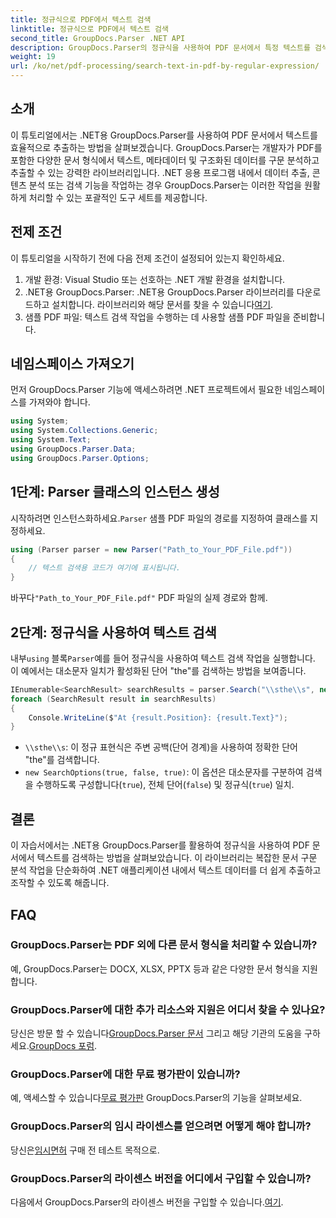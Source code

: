 ```yaml
---
title: 정규식으로 PDF에서 텍스트 검색
linktitle: 정규식으로 PDF에서 텍스트 검색
second_title: GroupDocs.Parser .NET API
description: GroupDocs.Parser의 정규식을 사용하여 PDF 문서에서 특정 텍스트를 검색합니다. PDF 텍스트를 쉽게 추출, 분석 및 조작할 수 있습니다.
weight: 19
url: /ko/net/pdf-processing/search-text-in-pdf-by-regular-expression/
---
```

## 소개
이 튜토리얼에서는 .NET용 GroupDocs.Parser를 사용하여 PDF 문서에서 텍스트를 효율적으로 추출하는 방법을 살펴보겠습니다. GroupDocs.Parser는 개발자가 PDF를 포함한 다양한 문서 형식에서 텍스트, 메타데이터 및 구조화된 데이터를 구문 분석하고 추출할 수 있는 강력한 라이브러리입니다. .NET 응용 프로그램 내에서 데이터 추출, 콘텐츠 분석 또는 검색 기능을 작업하는 경우 GroupDocs.Parser는 이러한 작업을 원활하게 처리할 수 있는 포괄적인 도구 세트를 제공합니다.
## 전제 조건
이 튜토리얼을 시작하기 전에 다음 전제 조건이 설정되어 있는지 확인하세요.
1. 개발 환경: Visual Studio 또는 선호하는 .NET 개발 환경을 설치합니다.
2.  .NET용 GroupDocs.Parser: .NET용 GroupDocs.Parser 라이브러리를 다운로드하고 설치합니다. 라이브러리와 해당 문서를 찾을 수 있습니다[여기](https://releases.groupdocs.com/parser/net/).
3. 샘플 PDF 파일: 텍스트 검색 작업을 수행하는 데 사용할 샘플 PDF 파일을 준비합니다.

## 네임스페이스 가져오기
먼저 GroupDocs.Parser 기능에 액세스하려면 .NET 프로젝트에서 필요한 네임스페이스를 가져와야 합니다.
```csharp
using System;
using System.Collections.Generic;
using System.Text;
using GroupDocs.Parser.Data;
using GroupDocs.Parser.Options;
```
## 1단계: Parser 클래스의 인스턴스 생성
 시작하려면 인스턴스화하세요.`Parser` 샘플 PDF 파일의 경로를 지정하여 클래스를 지정하세요.
```csharp
using (Parser parser = new Parser("Path_to_Your_PDF_File.pdf"))
{
    // 텍스트 검색용 코드가 여기에 표시됩니다.
}
```
 바꾸다`"Path_to_Your_PDF_File.pdf"` PDF 파일의 실제 경로와 함께.
## 2단계: 정규식을 사용하여 텍스트 검색
 내부`using` 블록`Parser`예를 들어 정규식을 사용하여 텍스트 검색 작업을 실행합니다. 이 예에서는 대소문자 일치가 활성화된 단어 "the"를 검색하는 방법을 보여줍니다.
```csharp
IEnumerable<SearchResult> searchResults = parser.Search("\\sthe\\s", new SearchOptions(true, false, true));
foreach (SearchResult result in searchResults)
{
    Console.WriteLine($"At {result.Position}: {result.Text}");
}
```
- `\\sthe\\s`: 이 정규 표현식은 주변 공백(단어 경계)을 사용하여 정확한 단어 "the"를 검색합니다.
- `new SearchOptions(true, false, true)`: 이 옵션은 대소문자를 구분하여 검색을 수행하도록 구성합니다(`true`), 전체 단어(`false`) 및 정규식(`true`) 일치.

## 결론
이 자습서에서는 .NET용 GroupDocs.Parser를 활용하여 정규식을 사용하여 PDF 문서에서 텍스트를 검색하는 방법을 살펴보았습니다. 이 라이브러리는 복잡한 문서 구문 분석 작업을 단순화하여 .NET 애플리케이션 내에서 텍스트 데이터를 더 쉽게 추출하고 조작할 수 있도록 해줍니다.

## FAQ
### GroupDocs.Parser는 PDF 외에 다른 문서 형식을 처리할 수 있습니까?
예, GroupDocs.Parser는 DOCX, XLSX, PPTX 등과 같은 다양한 문서 형식을 지원합니다.
### GroupDocs.Parser에 대한 추가 리소스와 지원은 어디서 찾을 수 있나요?
 당신은 방문 할 수 있습니다[GroupDocs.Parser 문서](https://tutorials.groupdocs.com/parser/net/) 그리고 해당 기관의 도움을 구하세요.[GroupDocs 포럼](https://forum.groupdocs.com/c/parser/17).
### GroupDocs.Parser에 대한 무료 평가판이 있습니까?
 예, 액세스할 수 있습니다[무료 평가판](https://releases.groupdocs.com/) GroupDocs.Parser의 기능을 살펴보세요.
### GroupDocs.Parser의 임시 라이센스를 얻으려면 어떻게 해야 합니까?
 당신은[임시면허](https://purchase.groupdocs.com/temporary-license/) 구매 전 테스트 목적으로.
### GroupDocs.Parser의 라이센스 버전을 어디에서 구입할 수 있습니까?
 다음에서 GroupDocs.Parser의 라이센스 버전을 구입할 수 있습니다.[여기](https://purchase.groupdocs.com/buy).